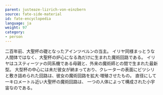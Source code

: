 ```yaml
---
parent: justeaze-lizrich-von-einzbern
source: fate-side-material
id: fate-encyclopedia
language: ja
weight: 97
category:
- person
---
```


二百年前、大聖杯の礎となったアインツベルンの当主。
イリヤ同様まっとうな人間体ではなく、大聖杯の炉心になる為だけに生まれた魔術回路である。
イリヤはユスティーツァの同系機である母親と、外来の魔術師との間で生まれた最新型。
大型杯の中心には未だ彼女が納まっており、クレーターの表面にビツシリと敷き詰められた回路は、彼女の魔術回路を拡大·増殖させたもの。
直径にして一キロメートル近い大聖杯の魔術回路は、 一つの人体によって構成された小宇宙なのである。
